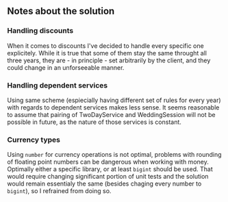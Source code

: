## Notes about the solution

### Handling discounts
When it comes to discounts I've decided to handle every specific one explicitely. While it is true that some of them stay the same throught all three years, they are - in principle - set arbitrarily by the client, and they could change in an unforseeable manner.

### Handling dependent services
Using same scheme (espiecially having different set of rules for every year) with regards to dependent services makes less sense. It seems reasonable to assume that pairing of TwoDayService and WeddingSession will not be possible in future, as the nature of those services is constant.

### Currency types
Using `number` for currency operations is not optimal, problems with rounding of floating point numbers can be dangerous when working with money.
Optimally either a specific library, or at least `bigint` should be used. 
That would require changing significant portion of unit tests and the solution would remain essentialy the same (besides chaging every number to `bigint`), so I refrained from doing so.